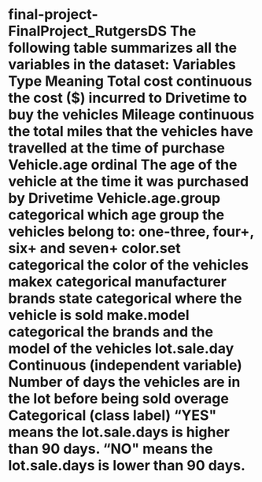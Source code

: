# final-project-FinalProject_RutgersDS The following table summarizes all the variables in the dataset: Variables	Type	Meaning Total cost continuous	the cost ($) incurred to Drivetime to buy the vehicles Mileage	continuous	the total miles that the vehicles have travelled at the time of purchase Vehicle.age	ordinal	The age of the vehicle at the time it was purchased by Drivetime Vehicle.age.group	categorical	which age group the vehicles belong to: one-three, four+, six+ and seven+ color.set categorical	the color of the vehicles makex	categorical	manufacturer brands state	categorical	where the vehicle is sold make.model	categorical	the brands and the model of the vehicles lot.sale.day	Continuous (independent variable)	Number of days the vehicles are in the lot before being sold overage	Categorical (class label)	“YES" means the lot.sale.days is higher than 90 days. “NO" means the lot.sale.days is lower than 90 days.
